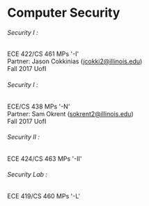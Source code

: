 # Computer Security
###### Security I :
ECE 422/CS 461 MPs '-I'  
Partner: Jason Cokkinias (jcokki2@illinois.edu)  
Fall 2017 UofI  
###### Security I :
ECE/CS 438 MPs '-N'  
Partner: Sam Okrent (sokrent2@illinois.edu)  
Fall 2017 UofI  
###### Security II :
ECE 424/CS 463 MPs '-II'  
###### Security Lab :
ECE 419/CS 460 MPs '-L'  